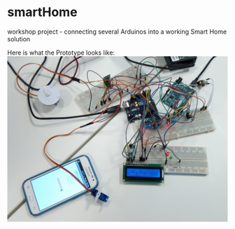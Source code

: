 # smartHome
workshop project - connecting several Arduinos into a working Smart Home solution

Here is what the Prototype looks like:
![Prototype](images/MakerDay2016_SmartHome.jpg)
